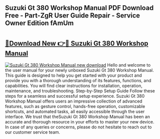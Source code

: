 ## Suzuki Gt 380 Workshop Manual PDF Download Free - Part-ZgR User Guide Repair - Service Owner Edition fAmUm

# <h2><a href="http://bc95992.oget.top/?id=Suzuki+Gt+380+Workshop+Manual">🔗Download New 👉🔴 Suzuki Gt 380 Workshop Manual</a></h2>

[![Suzuki Gt 380 Workshop Manual new download](https://i.imgur.com/5g1atiW.png)](http://bc95992.oget.top/?id=Suzuki+Gt+380+Workshop+Manual)
Hello and welcome to the user manual for your newly unboxed Suzuki Gt 380 Workshop Manual. This guide is designed to help you get started with your product and provide you with a thorough understanding of its features, functions, and capabilities. You will find clear instructions for installation, operation, maintenance, and troubleshooting. Step-by-Step Setup Guide Follow these steps for a seamless and successful setup experience. Suzuki Gt 380 Workshop Manual offers users an impressive collection of advanced features, such as gesture control, hands-free operation, customizable shortcuts, and automated tasks, all easily accessible through the user interface. We trust that theSuzuki Gt 380 Workshop Manual has been an accurate and thorough resource in your efforts to master your new device. In case of any queries or concerns, please do not hesitate to reach out to our customer service team.
